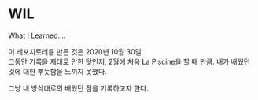# WIL  
What I Learned....  
  
이 레포지토리를 만든 것은 2020년 10월 30일.  
그동안 기록을 제대로 안한 탓인지, 2월에 처음 La Piscine을 할 때 만큼. 
내가 배웠던 것에 대한 뿌듯함을 느끼지 못했다.  
  
그냥 내 방식대로의 배웠던 점을 기록하고자 한다.  
